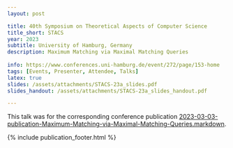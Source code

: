 ```yaml
---
layout: post

title: 40th Symposium on Theoretical Aspects of Computer Science
title_short: STACS
year: 2023
subtitle: University of Hamburg, Germany
description: Maximum Matching via Maximal Matching Queries
 
info: https://www.conferences.uni-hamburg.de/event/272/page/153-home
tags: [Events, Presenter, Attendee, Talks]
latex: true
slides: /assets/attachments/STACS-23a_slides.pdf
slides_handout: /assets/attachments/STACS-23a_slides_handout.pdf

---
```

This talk was for the corresponding conference publication [2023-03-03-publication-Maximum-Matching-via-Maximal-Matching-Queries.markdown](/publication-Maximum-Matching-via-Maximal-Matching-Queries).

{% include publication_footer.html %}